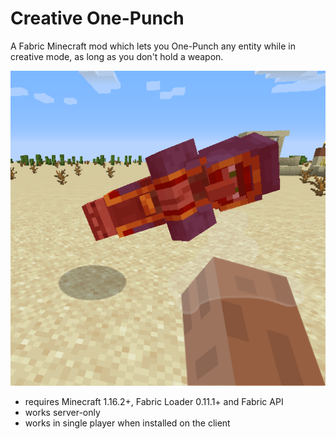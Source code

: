 # Creative One-Punch

A Fabric Minecraft mod which lets you One-Punch any entity while in creative mode, as long as you don't hold a weapon.

![Logo](src/main/resources/assets/creativeonepunch/icon.png)

* requires Minecraft 1.16.2+, Fabric Loader 0.11.1+ and Fabric API
* works server-only
* works in single player when installed on the client